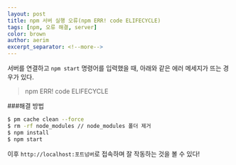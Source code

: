 ```yaml
---
layout: post
title: npm 서버 실행 오류(npm ERR! code ELIFECYCLE)
tags: [npm, 오류 해결, server]
color: brown
author: aerim
excerpt_separator: <!--more-->
---
```


서버를 연결하고 `npm start` 명령어를 입력했을 때, 아래와 같은 에러 메세지가 뜨는 경우가 있다.
> npm ERR! code ELIFECYCLE


###해결 방법


```bash
$ pm cache clean --force
$ rm -rf node_modules // node_modules 폴더 제거
$ npm install
$ npm start
```

이후 `http://localhost:포트넘버`로 접속하며 잘 작동하는 것을 볼 수 있다! 


[^1]: 
    {% include citation.html key="ref1" %}

